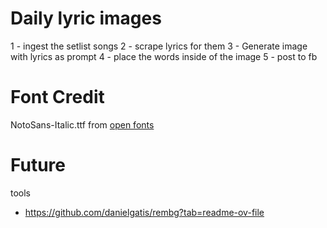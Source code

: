 # Daily lyric images

1 - ingest the setlist songs
2 - scrape lyrics for them
3 - Generate image with lyrics as prompt
4 - place the words inside of the image
5 - post to fb

# Font Credit

NotoSans-Italic.ttf from [open fonts](https://github.com/kiwi0fruit/open-fonts/blob/master/open-fonts/NotoSans-Italic.ttf)

# Future

tools

- https://github.com/danielgatis/rembg?tab=readme-ov-file

